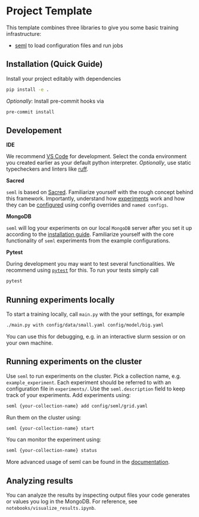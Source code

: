 # Project Template

This template combines three libraries to give you some basic training infrastructure:

- [seml](https://github.com/TUM-DAML/seml/) to load configuration files and run jobs


## Installation (Quick Guide)
Install your project editably with dependencies
```sh
pip install -e .
```
*Optionally*: Install pre-commit hooks via
```sh
pre-commit install
```

## Developement

**IDE**

We recommend [VS Code](https://code.visualstudio.com) for development. Select the conda environment you created earlier as your default python interpreter. *Optionally*, use static typecheckers and linters like [ruff](https://github.com/astral-sh/ruff).

**Sacred**

`seml` is based on [Sacred](https://sacred.readthedocs.io/en/stable/index.html). Familiarize yourself with the rough concept behind this framework. Importantly, understand how [experiments](https://sacred.readthedocs.io/en/stable/experiment.html) work and how they can be [configured](https://sacred.readthedocs.io/en/stable/experiment.html#configuration) using config overrides and `named configs`.

**MongoDB**

`seml` will log your experiments on our local `MongoDB` server after you set it up according to the [installation guide]((https://github.com/TUM-DAML/seml/)). Familiarize yourself with the core functionality of `seml` experiments from the example configurations.


**Pytest**

During development you may want to test several functionalities. We recommend using [`pytest`](https://docs.pytest.org/en/8.0.x/) for this. To run your tests simply call
```sh
pytest
```


## Running experiments locally

To start a training locally, call `main.py` with the your settings, for example

```sh
./main.py with config/data/small.yaml config/model/big.yaml
```

You can use this for debugging, e.g. in an interactive slurm session or on your own machine.

## Running experiments on the cluster

Use `seml` to run experiments on the cluster. Pick a collection name, e.g. `example_experiment`. Each experiment should be referred to with an configuration file in `experiments/`. Use the `seml.description` field to keep track of your experiments. Add experiments using:

```bash
seml {your-collection-name} add config/seml/grid.yaml
```

Run them on the cluster using:

```bash
seml {your-collection-name} start
```

You can monitor the experiment using:

```bash
seml {your-collection-name} status
```

More advanced usage of seml can be found in the [documentation](https://github.com/TUM-DAML/seml/tree/master/examples).


## Analyzing results

You can analyze the results by inspecting output files your code generates or values you log in the MongoDB. For reference, see `notebooks/visualize_results.ipynb`.
